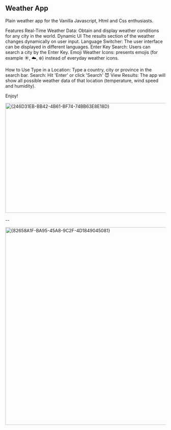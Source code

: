 ## Weather App
Plain weather app for the Vanilla Javascript, Html and Css enthusiasts.

Features
Real-Time Weather Data: Obtain and display weather conditions for any city in the world.
Dynamic UI The results section of the weather changes dynamically on user input.
Language Switcher: The user interface can be displayed in different languages.
Enter Key Search: Users can search a city by the Enter Key.
Emoji Weather Icons: presents emojis (for example ☀️, ☁️, ❄️) instead of everyday weather icons.

How to Use
Type in a Location: Type a country, city or province in the search bar.
Search: Hit 'Enter' or click 'Search' 😈
View Results: The app will show all possible weather data of that location (temperature, wind speed and humidity).

Enjoy!

<img width="679" height="345" alt="{246D31EB-BB42-4B61-BF74-74BB63E8E18D}" src="https://github.com/user-attachments/assets/413b0905-2555-4dfd-b0d5-22a72f4ce247" />

--

<img width="676" height="621" alt="{82658A1F-BA95-45A8-9C2F-4D1849045081}" src="https://github.com/user-attachments/assets/3875b39d-f9f4-4b9e-b8be-13e76b9378c2" />




